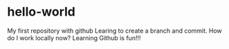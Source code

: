 # hello-world
My first repository with github
Learing to create a branch and commit.  How do I work locally now?
Learning Github is fun!!!
